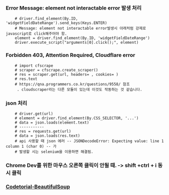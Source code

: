 ###  Error Message: element not interactable error 발생 처리
        # driver.find_element(By.ID, 'widgetFieldDateRange').send_keys(Keys.ENTER)
        # Message: element not interactable error발생시 아래처럼 강제로 javascript로 click해주어야 함.
        element = driver.find_element(By.ID, 'widgetFieldDateRange')  
        driver.execute_script("arguments[0].click();", element)
        
###  Forbidden 403,  Attention Required, Cloudflare error
        # import cfscrape
        # scraper = cfscrape.create_scraper()
        # res = scraper.get(url, headers= , cookies= )
        # res.text
        # https://qna.programmers.co.kr/questions/9558/ 참조
         . cloudscraper라는 다른 모듈이 있는데 이것도 작동하는 것 같습니다.    
         
###  json 처리
        # driver.get(url)
        # element = driver.find_element(By.CSS_SELECTOR, '...')
        # data = json.loads(element.text)
        # -----------
        # res = requests.get(url)
        # data = json.loads(res.text)
        # api 사용할 때 json 에러 -- JSONDecodeError: Expecting value: line 1 column 1 (char 0) -- 가
        # 발생할 시는 selenium을 이용하면 해결됨.

### Chrome Dev를 위한 마우스 오른쪽 클릭이 안될 때. -> shift +ctrl + i 동시 클릭

### [Codetorial-BeautifulSoup](https://codetorial.net/beautifulsoup/index.html)
